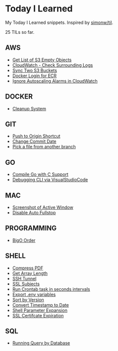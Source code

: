 # Today I Learned

My Today I Learned snippets. Inspired by [simonw/til](https://github.com/simonw/til).

<!-- drop -->
25 TILs so far.

## AWS
 - [Get List of S3 Empty Objects](aws/s3-empty-objects.md)
 - [CloudWatch - Check Surrounding Logs](aws/cloudwatch-check-surrounding-logs.md)
 - [Sync Two S3 Buckets](aws/s3-sync-buckets.md)
 - [Docker Login for ECR](aws/ecr-docker-login.md)
 - [Ignore Autoscaling Alarms in CloudWatch](aws/cloudwatch-autoscaling-alarms.md)

## DOCKER
 - [Cleanup System](docker/cleanup-system.md)

## GIT
 - [Push to Origin Shortcut](git/push-origin-shortcut.md)
 - [Change Commit Date](git/change-commit-date.md)
 - [Pick a file from another branch](git/pick-file-from-branch.md)

## GO
 - [Compile Go with C Support](go/compile-c-support.md)
 - [Debugging CLI via VisualStudioCode](go/cli-debugging-vscode.md)

## MAC
 - [Screenshot of Active Window](mac/screenshot-active-window.md)
 - [Disable Auto Fullstop](mac/disable-auto-fullstop.md)

## PROGRAMMING
 - [BigO Order](programming/big-o-order.md)

## SHELL
 - [Compress PDF](shell/pdf-compress.md)
 - [Get Array Length](shell/array-length.md)
 - [SSH Tunnel](shell/ssh-tunnel.md)
 - [SSL Subjects](shell/ssl-cert-subject.md)
 - [Run Crontab task in seconds intervals](shell/crontab-less-than-minute.md)
 - [Export .env variables](shell/dotenv-export-variables.md)
 - [Sort by Version](shell/sort-by-version.md)
 - [Convert Timestamp to Date](shell/timestamp_convert.md)
 - [Shell Parameter Expansion](shell/parameter-expansion.md)
 - [SSL Certifcate Expiration](shell/ssl-cert-expiration.md)

## SQL
 - [Running Query by Database](sql/running-queries-by-db.md)


